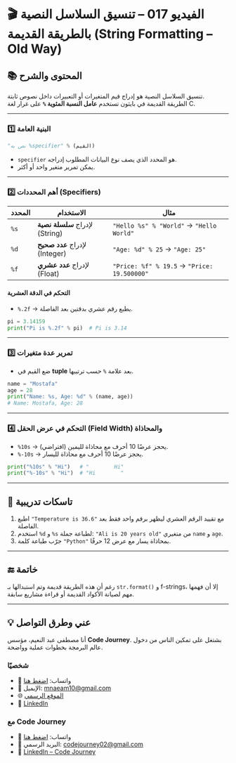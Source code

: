 # 🎬 الفيديو 017 – تنسيق السلاسل النصية بالطريقة القديمة (String Formatting – Old Way)

## 📚 المحتوى والشرح
تنسيق السلاسل النصية هو إدراج قيم المتغيرات أو التعبيرات داخل نصوص ثابتة.  
الطريقة القديمة في بايثون تستخدم **عامل النسبة المئوية `%`** على غرار لغة C.

---

### 1️⃣ البنية العامة
```python
"نص به %specifier" % (القيم)
```

* `specifier` هو المحدد الذي يصف نوع البيانات المطلوب إدراجه.
* يمكن تمرير متغير واحد أو أكثر.

---

### 2️⃣ أهم المحددات (Specifiers)

| المحدد | الاستخدام                      | مثال                                        |
| ------ | ------------------------------ | ------------------------------------------- |
| `%s`   | لإدراج **سلسلة نصية** (String) | `"Hello %s" % "World"` → `"Hello World"`    |
| `%d`   | لإدراج **عدد صحيح** (Integer)  | `"Age: %d" % 25` → `"Age: 25"`              |
| `%f`   | لإدراج **عدد عشري** (Float)    | `"Price: %f" % 19.5` → `"Price: 19.500000"` |

#### التحكم في الدقة العشرية

* `%.2f` → يطبع رقم عشري بدقتين بعد الفاصلة.

```python
pi = 3.14159
print("Pi is %.2f" % pi)  # Pi is 3.14
```

---

### 3️⃣ تمرير عدة متغيرات

* ضع القيم في **tuple** بعد علامة `%` حسب ترتيبها.

```python
name = "Mostafa"
age = 28
print("Name: %s, Age: %d" % (name, age))
# Name: Mostafa, Age: 28
```

---

### 4️⃣ التحكم في عرض الحقل (Field Width) والمحاذاة

* `%10s` → يحجز عرضًا 10 أحرف مع محاذاة لليمين (افتراضي).
* `%-10s` → يحجز عرضًا 10 أحرف مع محاذاة لليسار.

```python
print("%10s" % "Hi")   # "        Hi"
print("%-10s" % "Hi")  # "Hi        "
```

---

## 📝 تاسكات تدريبية

1. اطبع `"Temperature is 36.6"` مع تقييد الرقم العشري ليظهر برقم واحد فقط بعد الفاصلة.
2. استخدم `%d` و `%s` لطباعة جملة: `"Ali is 20 years old"` من متغيري `name` و `age`.
3. جرّب طباعة كلمة `"Python"` بمحاذاة يسار مع عرض 12 حرفًا.

---

## 🔚 خاتمة

رغم أن هذه الطريقة قديمة وتم استبدالها بـ `str.format()` و f-strings،
إلا أن فهمها مهم لصيانة الأكواد القديمة أو قراءة مشاريع سابقة.

---


## 💡 عني وطرق التواصل


أنا مصطفى عبد النعيم، مؤسس **Code Journey**.
بشتغل على تمكين الناس من دخول عالم البرمجة بخطوات عملية وواضحة.


### شخصيًا
- 💬 واتساب: [اضغط هنا](https://wa.me/201114938410)
- 📧 الإيميل: mnaeam10@gmail.com  
- 🌐 [الموقع الرسمي](https://mostafa-naeam-web.vercel.app/)  
- 💼 [LinkedIn](https://www.linkedin.com/in/mostafa-naeam/)

### مع Code Journey
- 💬 واتساب: [اضغط هنا](https://wa.me/201555303227)
- 📩 البريد الرسمي: codejourney02@gmail.com  
- 💼 [LinkedIn – Code Journey](https://www.linkedin.com/company/code-journey25/)

